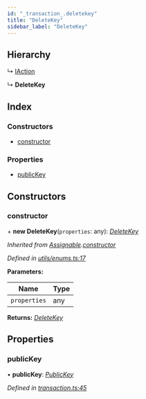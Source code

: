 ```yaml
---
id: "_transaction_.deletekey"
title: "DeleteKey"
sidebar_label: "DeleteKey"
---
```


## Hierarchy

  ↳ [IAction](_transaction_.iaction.md)

  ↳ **DeleteKey**

## Index

### Constructors

* [constructor](_transaction_.deletekey.md#constructor)

### Properties

* [publicKey](_transaction_.deletekey.md#publickey)

## Constructors

###  constructor

\+ **new DeleteKey**(`properties`: any): *[DeleteKey](_transaction_.deletekey.md)*

*Inherited from [Assignable](_utils_enums_.assignable.md).[constructor](_utils_enums_.assignable.md#constructor)*

*Defined in [utils/enums.ts:17](https://github.com/nearprotocol/nearlib/blob/2485e64/src.ts/utils/enums.ts#L17)*

**Parameters:**

Name | Type |
------ | ------ |
`properties` | any |

**Returns:** *[DeleteKey](_transaction_.deletekey.md)*

## Properties

###  publicKey

• **publicKey**: *[PublicKey](_utils_key_pair_.publickey.md)*

*Defined in [transaction.ts:45](https://github.com/nearprotocol/nearlib/blob/2485e64/src.ts/transaction.ts#L45)*
